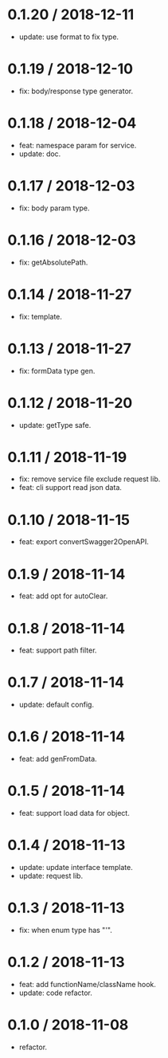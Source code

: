 0.1.20 / 2018-12-11
==================

  * update: use format to fix type.

0.1.19 / 2018-12-10
==================

  * fix: body/response type generator.

0.1.18 / 2018-12-04
==================

  * feat: namespace param for service.
  * update: doc.

0.1.17 / 2018-12-03
==================

  * fix: body param type.

0.1.16 / 2018-12-03
==================

  * fix: getAbsolutePath.

0.1.14 / 2018-11-27
==================

  * fix: template.

0.1.13 / 2018-11-27
==================

  * fix: formData type gen.

0.1.12 / 2018-11-20
==================

  * update: getType safe.

0.1.11 / 2018-11-19
==================

  * fix: remove service file exclude request lib.
  * feat: cli support read json data.

0.1.10 / 2018-11-15
==================

  * feat: export convertSwagger2OpenAPI.

0.1.9 / 2018-11-14
==================

  * feat: add opt for autoClear.

0.1.8 / 2018-11-14
==================

  * feat: support path filter.

0.1.7 / 2018-11-14
==================

  * update: default config.

0.1.6 / 2018-11-14
==================

  * feat: add genFromData.

0.1.5 / 2018-11-14
==================

  * feat: support load data for object.

0.1.4 / 2018-11-13
==================

  * update: update interface template.
  * update: request lib.

0.1.3 / 2018-11-13
==================

  * fix: when enum type has "'".

0.1.2 / 2018-11-13
==================

  * feat: add functionName/className hook.
  * update: code refactor.

0.1.0 / 2018-11-08
==================

* refactor.

